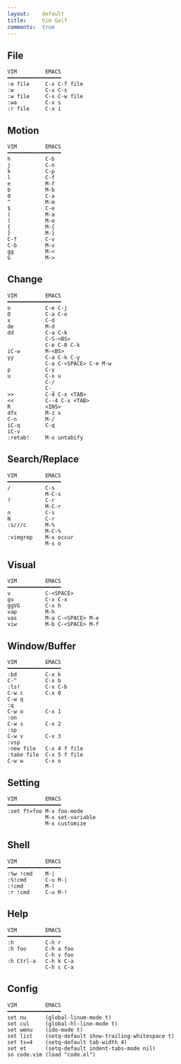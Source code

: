 ```yaml
---
layout:    default
title:     Vim Golf
comments:  true
---
```


## File 

    VIM         EMACS
    ━━━━━━━━━━━━━━━━━
    :e file     C-x C-f file
    :w          C-x C-s
    :w file     C-x C-w file
    :wa         C-x s
    :r file     C-x i

## Motion 

    VIM         EMACS
    ━━━━━━━━━━━━━━━━━
    h           C-b
    j           C-n
    k           C-p
    l           C-f
    e           M-f
    b           M-b
    0           C-a
    ^           M-m
    $           C-e
    (           M-a
    )           M-e
    {           M-{
    }           M-}
    C-f         C-v
    C-b         M-v
    gg          M-<
    G           M->

## Change 

    VIM         EMACS
    ━━━━━━━━━━━━━━━━━
    o           C-e C-j
    O           C-a C-o
    x           C-d
    de          M-d
    dd          C-a C-k
                C-S-<BS>
                C-e C-0 C-k
    iC-w        M-<BS>
    yy          C-a C-k C-y
                C-a C-<SPACE> C-e M-w
    p           C-y
    u           C-x u
                C-/
                C-_
    >>          C-4 C-x <TAB>
    <<          C--4 C-x <TAB>
    R           <INS>
    dfx         M-z x
    C-n         M-/
    iC-q        C-q
    iC-v
    :retab!     M-x untabify

## Search/Replace 

    VIM         EMACS
    ━━━━━━━━━━━━━━━━━
    /           C-s
                M-C-s
    ?           C-r
                M-C-r
    n           C-s
    N           C-r
    :s///c      M-%
                M-C-%
    :vimgrep    M-x occur
                M-s o

## Visual

    VIM         EMACS
    ━━━━━━━━━━━━━━━━━
    v           C-<SPACE>
    gv          C-x C-x
    ggVG        C-x h
    vap         M-h
    vas         M-a C-<SPACE> M-e
    viw         M-b C-<SPACE> M-f

## Window/Buffer 

    VIM         EMACS
    ━━━━━━━━━━━━━━━━━
    :bd         C-x k
    C-^         C-x b
    :ls!        C-x C-b
    C-w c       C-x 0
    C-w q
    :q
    C-w o       C-x 1
    :on
    C-w s       C-x 2
    :sp
    C-w v       C-x 3
    :vsp
    :new file   C-x 4 f file
    :tabe file  C-x 5 f file
    C-w w       C-x o

## Setting 

    VIM         EMACS
    ━━━━━━━━━━━━━━━━━
    :set ft=foo M-x foo-mode
                M-x set-variable
                M-x customize

## Shell 

    VIM         EMACS
    ━━━━━━━━━━━━━━━━━
    :%w !cmd    M-|
    :%!cmd      C-u M-|
    :!cmd       M-!
    :r !cmd     C-u M-!

## Help 

    VIM         EMACS
    ━━━━━━━━━━━━━━━━━
    :h          C-h r
    :h foo      C-h a foo
                C-h v foo
    :h Ctrl-a   C-h k C-a
                C-h c C-a

## Config

    VIM         EMACS
    ━━━━━━━━━━━━━━━━━
    set nu      (global-linum-mode t)
    set cul     (global-hl-line-mode t)
    set wmnu    (ido-mode t)
    set list    (setq-default show-trailing-whitespace t)
    set ts=4    (setq-default tab-width 4)
    set et      (setq-default indent-tabs-mode nil)
    so code.vim (load "code.el")
